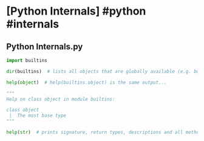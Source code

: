 # [Python Internals] #python #internals

## Python Internals.py

```python
import builtins

dir(builtins)  # lists all objects that are globally available (e.g. builtins.object is available as 'object', no need to import `builtins` explicitly)

help(object)  # help(builtins.object) is the same output...

"""
Help on class object in module builtins:

class object
 |  The most base type
"""

help(str)  # prints signature, return types, descriptions and all methods.
```

